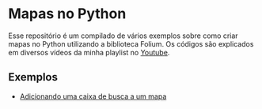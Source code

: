 # Mapas no Python
Esse repositório é um compilado de vários exemplos sobre como criar mapas no Python utilizando a biblioteca Folium. Os códigos são explicados em diversos vídeos da minha playlist no [Youtube](https://www.youtube.com/playlist?list=PLpmuXL_Dd1Rn_33J7a2QwtflYdmluG1nb).

## Exemplos
- [Adicionando uma caixa de busca a um mapa](https://github.com/souzaalmeidaluana/folium_examples/blob/main/Caixa%20de%20Busca%20no%20Folium.ipynb)
